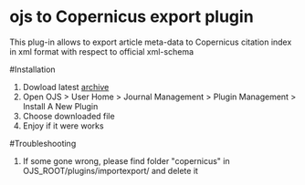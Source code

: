 # ojs to Copernicus export plugin
This plug-in allows to export article meta-data to Copernicus citation index in xml format with respect to official xml-schema

#Installation

1. Dowload latest [archive](/downloads/copernicus-0.0.1.tar.gz)
2. Open OJS > User Home > Journal Management > Plugin Management > Install A New Plugin
3. Choose downloaded file
4. Enjoy if it were works

#Troubleshooting

1. If some gone wrong, please find folder "copernicus" in OJS_ROOT/plugins/importexport/ and delete it
